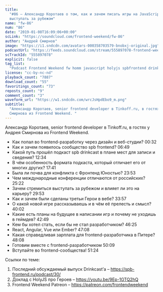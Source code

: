 ```yaml
---
title:
  "#86 – Александр Коротаев о том, как и зачем писать игры на JavaScript и
  выступать за рубежом"
name: "fw-86"
num: "86"
date: "2019-01-08T16:09:06+00:00"
scLink: "https://soundcloud.com/frontend-weekend/fw-86"
author: "Андрей Смирнов"
image: "https://i1.sndcdn.com/avatars-000358703579-bnobxj-original.jpg"
podcastUrl: "https://feeds.soundcloud.com/stream/555897078-frontend-weekend-fw-86.m4a"
scTrackId: "555897078"
explicit: false
tag_list:
  "Podcast Frontend Weekend fw homm javascript holyjs spbfrontend drinkcast"
license: "cc-by-nc-nd"
playback_count: "7887"
download_count: "55"
favoritings_count: "73"
reposts_count: "9"
comment_count: "3"
waveform_url: "https://w1.sndcdn.com/wrcJsHpdEbo9_m.png"
subtitle:
  "Александр Коротаев, senior frontend developer в Tinkoff.ru, в гостях у Андрея
  Смирнова из Frontend Weekend. "
---
```


Александр Коротаев, senior frontend developer в Tinkoff.ru, в гостях у Андрея
Смирнова из Frontend Weekend.

- Как попал во frontend-разработку через дизайн и веб-студии?
  <timecode sec="32">00:32</timecode>
- Как и зачем появилось сообщество spb frontend?
  <timecode sec="409">06:49</timecode>
- Какой путь прошёл подкаст spb drinkcast в плане мест для записи и сведения?
  <timecode sec="754">12:34</timecode>
- В чём особенность формата подкаста, который отличает его от многих других?
  <timecode sec="1061">17:41</timecode>
- Была ли почва для конфликта с Фронтенд Юностью?
  <timecode sec="1433">23:53</timecode>
- Чем международные конференции отличаются от российских?
  <timecode sec="1522">25:22</timecode>
- Зачем стремиться выступать за рубежом и влияет ли это на карьеру?
  <timecode sec="1793">29:53</timecode>
- Как и зачем были сделаны третьи Герои в вебе?
  <timecode sec="2037">33:57</timecode>
- О какой новой игре рассказываешь и в чём её прелесть и смысл?
  <timecode sec="2402">40:02</timecode>
- Какие есть планы на будущее в написании игр и почему не уходишь в геймдев?
  <timecode sec="2569">42:49</timecode>
- Кем бы хотел стать, если бы не стал разработчиком?
  <timecode sec="2785">46:25</timecode>
- React, Angular, Vue или Ember? <timecode sec="2828">47:08</timecode>
- Какая справедливая зарплата для frontend-разработчика в Питере?
  <timecode sec="2888">48:08</timecode>
- Готовим вместе с frontend-разработчиком <timecode sec="3009">50:09</timecode>
- Вступайте во frontend-сообщества! <timecode sec="3084">51:24</timecode>

Ссылки по теме:

1. Последний обсуждаемый выпуск Drinkcast’а –
   <https://spb-frontend.ru/podcast/30/>
2. Доклад с HolyJS про Героев – <https://youtu.be/9Ep-1GTQ2hQ>
3. Frontend Weekend Patreon – <https://patreon.com/frontendweekend>
